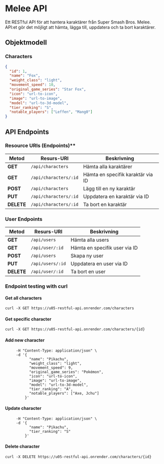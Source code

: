 
# Melee API 

Ett RESTful API för att hantera karaktärer från Super Smash Bros. Melee.  
API:et gör det möjligt att hämta, lägga till, uppdatera och ta bort karaktärer.


## Objektmodell

### Characters

```json
{
  "id": 1,
  "name": "Fox",
  "weight_class": "light",
  "movement_speed": 10,
  "original_game_series": "Star Fox",
  "icon": "url-to-icon",
  "image": "url-to-image",
  "model": "url-to-3d-model",
  "tier_ranking": "S",
  "notable_players": ["Leffen", "Mang0"]
}
```


## API Endpoints

### Resource URIs (Endpoints)** 



| Metod  | Resurs-URI            | Beskrivning |
|--------|-----------------------|-------------|
| **GET**    | `/api/characters`        | Hämta alla karaktärer |
| **GET**    | `/api/characters/:id`    | Hämta en specifik karaktär via ID |
| **POST**   | `/api/characters`        | Lägg till en ny karaktär |
| **PUT**    | `/api/characters/:id`    | Uppdatera en karaktär via ID |
| **DELETE** | `/api/characters/:id`    | Ta bort en karaktär |

### User Endpoints

| Metod  | Resurs-URI            | Beskrivning |
|--------|-----------------------|-------------|
| **GET**    | `/api/users`      | Hämta alla users|
| **GET**    | `/api/user/:id`    | Hämta en specifik user via ID |
| **POST**   | `/api/users`        | Skapa ny user |
| **PUT**    | `/api/users/:id`    | Uppdatera en user via ID |
| **DELETE** | `/api/user/:id`    | Ta bort en user |


### Endpoint testing with curl

#### Get all characters
`curl -X GET https://u05-restful-api.onrender.com/characters` 

#### Get specific character
`curl -X GET https://u05-restful-api.onrender.com/characters/{id}`

#### Add new character 

```curl -X POST https://u05-restful-api.onrender.com/characters \
     -H "Content-Type: application/json" \
     -d '{
           "name": "Pikachu",
           "weight_class": "light",
           "movement_speed": 9,
           "original_game_series": "Pokémon",
           "icon": "url-to-icon",
           "image": "url-to-image",
           "model": "url-to-3d-model",
           "tier_ranking": "A",
           "notable_players": ["Axe, Jchu"]
         }' 
```

#### Update character 

```curl -X PUT https://u05-restful-api.onrender.com/characters/{id} \
     -H "Content-Type: application/json" \
     -d '{
           "name": "Pikachu",
           "tier_ranking": "S"
         }'
```

#### Delete character
`curl -X DELETE https://u05-restful-api.onrender.com/characters/{id}`